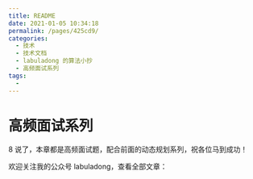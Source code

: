 ```yaml
---
title: README
date: 2021-01-05 10:34:18
permalink: /pages/425cd9/
categories:
  - 技术
  - 技术文档
  - labuladong 的算法小抄
  - 高频面试系列
tags:
  - 
---
```

# 高频面试系列

8 说了，本章都是高频面试题，配合前面的动态规划系列，祝各位马到成功！

欢迎关注我的公众号 labuladong，查看全部文章：
